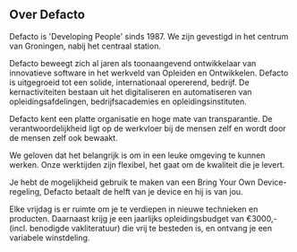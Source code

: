 ## Over Defacto

Defacto is 'Developing People' sinds 1987. We zijn gevestigd in het centrum van Groningen, nabij het centraal station.

Defacto beweegt zich al jaren als toonaangevend ontwikkelaar van innovatieve software in het werkveld van Opleiden en Ontwikkelen. Defacto is uitgegroeid tot een solide, internationaal opererend, bedrijf. De kernactiviteiten bestaan uit het digitaliseren en automatiseren van opleidingsafdelingen, bedrijfsacademies en opleidingsinstituten. 

Defacto kent een platte organisatie en hoge mate van transparantie. De verantwoordelijkheid ligt op de werkvloer bij de mensen zelf en wordt door de mensen zelf ook bewaakt.

We geloven dat het belangrijk is om in een leuke omgeving te kunnen werken. Onze werktijden zijn flexibel, het gaat om de kwaliteit die je levert.

Je hebt de mogelijkheid gebruik te maken van een Bring Your Own Device-regeling, Defacto betaalt de helft van je device en hij is van jou.

Elke vrijdag is er ruimte om je te verdiepen in nieuwe technieken en producten. Daarnaast krijg je een jaarlijks opleidingsbudget van €3000,- (incl. benodigde vakliteratuur) die vrij te besteden is, en ontvang je een variabele winstdeling.
